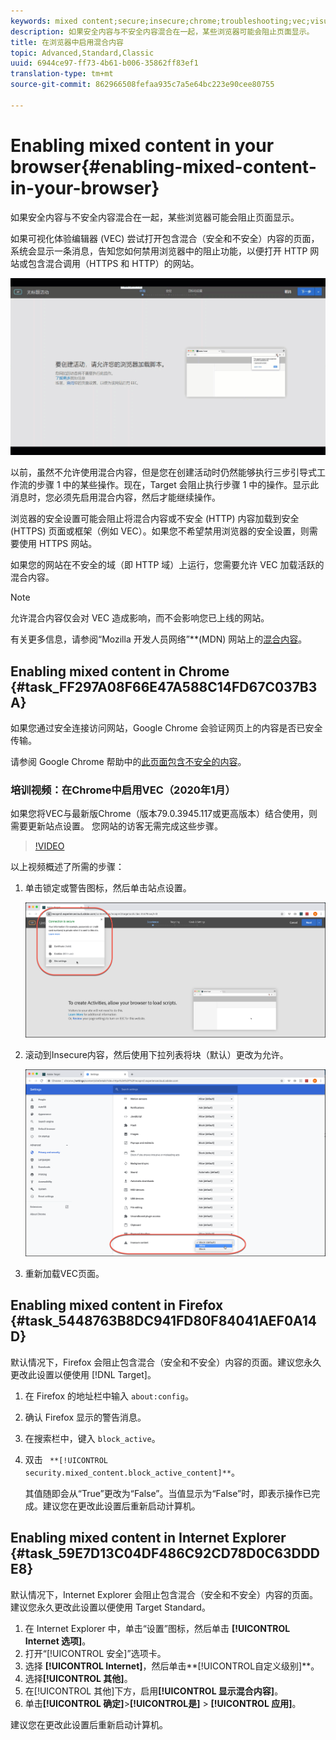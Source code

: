 ```yaml
---
keywords: mixed content;secure;insecure;chrome;troubleshooting;vec;visual experience composer;unsecure
description: 如果安全内容与不安全内容混合在一起，某些浏览器可能会阻止页面显示。
title: 在浏览器中启用混合内容
topic: Advanced,Standard,Classic
uuid: 6944ce97-ff73-4b61-b006-35862ff83ef1
translation-type: tm+mt
source-git-commit: 862966508fefaa935c7a5e64bc223e90cee80755

---
```



# Enabling mixed content in your browser{#enabling-mixed-content-in-your-browser}

如果安全内容与不安全内容混合在一起，某些浏览器可能会阻止页面显示。

如果可视化体验编辑器 (VEC) 尝试打开包含混合（安全和不安全）内容的页面，系统会显示一条消息，告知您如何禁用浏览器中的阻止功能，以便打开 HTTP 网站或包含混合调用（HTTPS 和 HTTP）的网站。

![](assets/mixed_content_warning.gif)

以前，虽然不允许使用混合内容，但是您在创建活动时仍然能够执行三步引导式工作流的步骤 1 中的某些操作。现在，Target 会阻止执行步骤 1 中的操作。显示此消息时，您必须先启用混合内容，然后才能继续操作。

浏览器的安全设置可能会阻止将混合内容或不安全 (HTTP) 内容加载到安全 (HTTPS) 页面或框架（例如 VEC）。如果您不希望禁用浏览器的安全设置，则需要使用 HTTPS 网站。

如果您的网站在不安全的域（即 HTTP 域）上运行，您需要允许 VEC 加载活跃的混合内容。

>[!NOTE]
>
>允许混合内容仅会对 VEC 造成影响，而不会影响您已上线的网站。

有关更多信息，请参阅“Mozilla 开发人员网络”**(MDN) 网站上的[混合内容](https://developer.mozilla.org/en-US/docs/Web/Security/Mixed_content)。

## Enabling mixed content in Chrome {#task_FF297A08F66E47A588C14FD67C037B3A}

如果您通过安全连接访问网站，Google Chrome 会验证网页上的内容是否已安全传输。

<!-- 

target/t_mixed_content_chrome.xml

 -->

请参阅 Google Chrome 帮助中的[此页面包含不安全的内容](https://support.google.com/chrome/answer/1342714?hl=en)。

### 培训视频：在Chrome中启用VEC（2020年1月）

如果您将VEC与最新版Chrome（版本79.0.3945.117或更高版本）结合使用，则需要更新站点设置。 您网站的访客无需完成这些步骤。

>[!VIDEO](https://www.youtube.com/watch?v=6zGCi5Y8eVo&feature=youtu.be)

以上视频概述了所需的步骤：

1. 单击锁定或警告图标，然后单击站点设置。

   ![站点设置](/help/c-experiences/c-visual-experience-composer/r-troubleshoot-composer/assets/site-settings.png)

1. 滚动到Insecure内容，然后使用下拉列表将块（默认）更改为允许。

   ![不安全的内容](/help/c-experiences/c-visual-experience-composer/r-troubleshoot-composer/assets/insecure-content.png)

1. 重新加载VEC页面。

## Enabling mixed content in Firefox {#task_5448763B8DC941FD80F84041AEF0A14D}

默认情况下，Firefox 会阻止包含混合（安全和不安全）内容的页面。建议您永久更改此设置以便使用 [!DNL Target]。

<!-- 

target/t_mixed_content_firefox.xml

 -->

1. 在 Firefox 的地址栏中输入 `about:config`。
1. 确认 Firefox 显示的警告消息。
1. 在搜索栏中，键入 `block_active`。
1. 双击 ` **[!UICONTROL security.mixed_content.block_active_content]**`。

   其值随即会从“True”更改为“False”。当值显示为“False”时，即表示操作已完成。建议您在更改此设置后重新启动计算机。

## Enabling mixed content in Internet Explorer {#task_59E7D13C04DF486C92CD78D0C63DDDE8}

默认情况下，Internet Explorer 会阻止包含混合（安全和不安全）内容的页面。建议您永久更改此设置以便使用 Target Standard。

<!-- 

target/t_mixed_content_ie.xml

 -->

1. 在 Internet Explorer 中，单击“设置”图标，然后单击 **[!UICONTROL Internet 选项]**。
1. 打开“[!UICONTROL 安全]”选项卡。
1. 选择 **[!UICONTROL Internet]**，然后单击**[!UICONTROL &#x200B;自定义级别]**。
1. 选择&#x200B;**[!UICONTROL 其他]**。
1. 在[!UICONTROL 其他]下方，启用&#x200B;**[!UICONTROL 显示混合内容]**。
1. 单击&#x200B;**[!UICONTROL 确定]**>**[!UICONTROL &#x200B;是]** > **[!UICONTROL 应用]**。

建议您在更改此设置后重新启动计算机。

